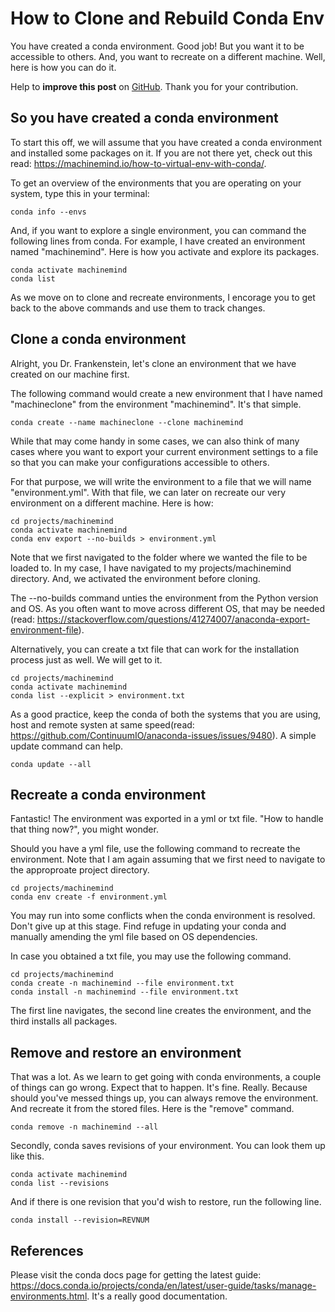 # How to Clone and Rebuild Conda Env


You have created a conda environment. Good job! But you want it to be accessible to others. And, you want to recreate on a different machine. Well, here is how you can do it.

<!--more-->

Help to **improve this post** on [GitHub](https://github.com/siegstedt/machinemind/blob/main/content/posts/how-to-clone-and-recreate-conda-env.md). Thank you for your contribution.

## So you have created a conda environment

To start this off, we will assume that you have created a conda environment and installed some packages on it. If you are not there yet, check out this read: https://machinemind.io/how-to-virtual-env-with-conda/.

To get an overview of the environments that you are operating on your system, type this in your terminal:

```
conda info --envs
```

And, if you want to explore a single environment, you can command the following lines from conda. For example, I have created an environment named "machinemind". Here is how you activate and explore its packages.

```
conda activate machinemind
conda list
```

As we move on to clone and recreate environments, I encorage you to get back to the above commands and use them to track changes.

## Clone a conda environment

Alright, you Dr. Frankenstein, let's clone an environment that we have created on our machine first.

The following command would create a new environment that I have named "machineclone" from the environment "machinemind". It's that simple.

```
conda create --name machineclone --clone machinemind
```

While that may come handy in some cases, we can also think of many cases where you want to export your current environment settings to a file so that you can make your configurations accessible to others.

For that purpose, we will write the environment to a file that we will name "environment.yml". With that file, we can later on recreate our very environment on a different machine. Here is how:

```
cd projects/machinemind
conda activate machinemind
conda env export --no-builds > environment.yml
```

Note that we first navigated to the folder where we wanted the file to be loaded to. In my case, I have navigated to my projects/machinemind directory. And, we activated the environment before cloning.

The --no-builds command unties the environment from the Python version and OS. As you often want to move across different OS, that may be needed (read: https://stackoverflow.com/questions/41274007/anaconda-export-environment-file).

Alternatively, you can create a txt file that can work for the installation process just as well. We will get to it.

```
cd projects/machinemind
conda activate machinemind
conda list --explicit > environment.txt
```

As a good practice, keep the conda of both the systems that you are using, host and remote systen at same speed(read: https://github.com/ContinuumIO/anaconda-issues/issues/9480). A simple update command can help.

```
conda update --all
```

## Recreate a conda environment

Fantastic! The environment was exported in a yml or txt file. "How to handle that thing now?", you might wonder. 

Should you have a yml file, use the following command to recreate the environment. Note that I am again assuming that we first need to navigate to the approproate project directory.

```
cd projects/machinemind
conda env create -f environment.yml
```

You may run into some conflicts when the conda environment is resolved. Don't give up at this stage. Find refuge in updating your conda and manually amending the yml file based on OS dependencies.

In case you obtained a txt file, you may use the following command.

```
cd projects/machinemind
conda create -n machinemind --file environment.txt
conda install -n machinemind --file environment.txt
```

The first line navigates, the second line creates the environment, and the third installs all packages.

## Remove and restore an environment

That was a lot. As we learn to get going with conda environments, a couple of things can go wrong. Expect that to happen. It's fine. Really. Because should you've messed things up, you can always remove the environment. And recreate it from the stored files. Here is the "remove" command.

```
conda remove -n machinemind --all
```

Secondly, conda saves revisions of your environment. You can look them up like this.

```
conda activate machinemind
conda list --revisions
```

And if there is one revision that you'd wish to restore, run the following line.

```
conda install --revision=REVNUM
```

## References

Please visit the conda docs page for getting the latest guide: https://docs.conda.io/projects/conda/en/latest/user-guide/tasks/manage-environments.html. It's a really good documentation.

